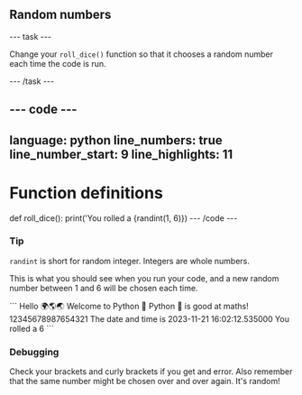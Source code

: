 <h2 class="c-project-heading--task">Random numbers</h2>

--- task ---

Change your `roll_dice()` function so that it chooses a random number each time the code is run.

--- /task ---

--- code ---
---
language: python
line_numbers: true
line_number_start: 9
line_highlights: 11
---
# Function definitions        
def roll_dice():
    print('You rolled a {randint(1, 6)})
--- /code ---

<div class="c-project-callout c-project-callout--tip">

### Tip

`randint` is short for random integer. Integers are whole numbers.

</div>

This is what you should see when you run your code, and a new random number between 1 and 6 will be chosen each time.

<div class="c-project-output">
```
Hello 🌍🌎🌏
Welcome to Python 🐍
Python 🐍 is good at maths!
12345678987654321
The date and time is 2023-11-21 16:02:12.535000
You rolled a 6
```
</div>

<div class="c-project-callout c-project-callout--debug">

### Debugging

Check your brackets and curly brackets if you get and error. Also remember that the same number might be chosen over and over again. It's random!

</div>
